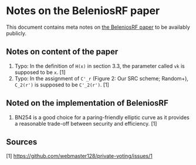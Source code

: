 # Notes on the BeleniosRF paper

This document contains meta notes on
[the BeleniosRF paper](https://eprint.iacr.org/2015/629) to be availably
publicly.

## Notes on content of the paper

1. Typo: In the definition of `H(x)` in section 3.3, the parameter called `vk`
   is supposed to be `x`. [1]
2. Typo: In the assignment of `C'_r` (Figure 2: Our SRC scheme; Random+),
   `C_2(r')` is supposed to be `C'_2(r')`. [1]

## Noted on the implementation of BeleniosRF

1. BN254 is a good choice for a paring-friendly elliptic curve as it provides a
   reasonable trade-off between security and efficiency. [1]

## Sources

[1] https://github.com/webmaster128/private-voting/issues/1
